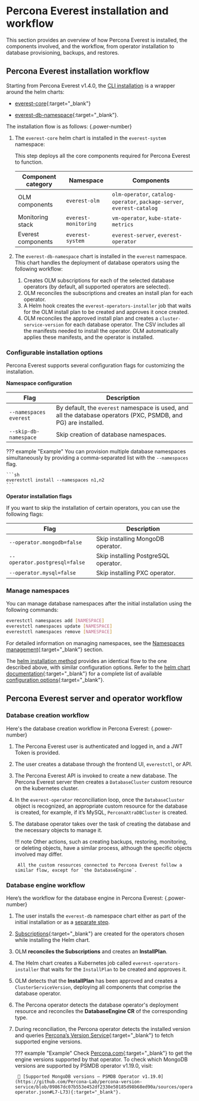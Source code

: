 # Percona Everest installation and workflow

This section provides an overview of how Percona Everest is installed, the components involved, and the workflow, from operator installation to database provisioning, backups, and restores.


## Percona Everest installation workflow

Starting from Percona Everest v1.4.0, the [CLI installation](../install/installEverest.md) is a wrapper around the helm charts:

- [everest-core](https://github.com/percona/percona-helm-charts/tree/main/charts/everest){:target="_blank"} 

- [everest-db-namespace](https://github.com/percona/percona-helm-charts/tree/main/charts/everest/charts/everest-db-namespace){:target="_blank"}. 

The installation flow is as follows:
{.power-number}

1. The `everest-core` helm chart is installed in the `everest-system` namespace:

    This step deploys all the core components required for Percona Everest to function.

    | Component category   | Namespace            | Components                                                  |
    |----------------------|----------------------|-------------------------------------------------------------|
    | OLM components       | `everest-olm`        | `olm-operator`, `catalog-operator`, `package-server`, `everest-catalog` |
    | Monitoring stack     | `everest-monitoring` | `vm-operator`, `kube-state-metrics`                         |
    | Everest components   | `everest-system`     | `everest-server`, `everest-operator`                        |


2. The `everest-db-namespace` chart is installed in the `everest` namespace. This chart handles the deployment of database operators using the following workflow:

    1. Creates OLM subscriptions for each of the selected database operators (by default, all supported operators are selected).
    2. OLM reconciles the subscriptions and creates an install plan for each operator.
    3. A Helm hook creates the `everest-operators-installer` job that waits for the OLM install plan to be created and approves it once created.
    4. OLM reconciles the approved install plan and creates a `cluster-service-version` for each database operator. The CSV includes all the manifests needed to install the operator. OLM automatically applies these manifests, and the operator is installed.


### Configurable installation options 

Percona Everest supports several configuration flags for customizing the installation.

**Namespace configuration**

| **Flag**                  | **Description**                                     |
| --------------------- | ----------------------------------------------- |
| `--namespaces everest`  | By default, the `everest` namespace is used, and all the database operators (PXC, PSMDB, and PG) are installed. |
| `--skip-db-namespace` | Skip creation of database namespaces.           |

??? example "Example"
    You can provision multiple database namespaces simultaneously by providing a comma-separated list with the `--namespaces` flag.

    ```sh
    everestctl install --namespaces n1,n2
    ```


**Operator installation flags**

If you want to skip the installation of certain operators, you can use the following flags:

| **Flag** | **Description**|
| --------------------------------- | ------------------------------------ |
| `--operator.mongodb=false`        | Skip installing MongoDB operator.    |
| `--operator.postgresql=false`     | Skip installing PostgreSQL operator. |
| `--operator.mysql=false`          | Skip installing PXC operator.        |

### Manage namespaces

You can manage database namespaces after the initial installation using the following commands:

```sh
everestctl namespaces add [NAMESPACE]
everestctl namespaces update [NAMESPACE]
everestctl namespaces remove [NAMESPACE]
```

For detailed information on managing namespaces, see the [Namespaces management](https://github.com/percona/percona-helm-charts/tree/main/charts/everest#4-deploy-additional-database-namespaces){:target="_blank"} section.

The [helm installation method](../install/install_everest_helm_charts.md) provides an identical flow to the one described above, with similar configuration options. Refer to the [helm chart documentation](https://github.com/percona/percona-helm-charts/tree/main/charts/everest){:target="_blank"} for a complete list of available [configuration options](https://github.com/percona/percona-helm-charts/tree/main/charts/everest#configuration){:target="_blank"}.

## Percona Everest server and operator workflow

### Database creation workflow

Here's the database creation workflow in Percona Everest:
{.power-number}

1. The Percona Everest user is authenticated and logged in, and a JWT Token is provided.
2. The user creates a database through the frontend UI, `everestctl`, or APl.
3. The Percona Everest API is invoked to create a new database. The Percona Everest server then creates a `DatabaseCluster` custom resource on the kubernetes cluster.
4. In the `everest-operator` reconciliation loop, once the `DatabaseCluster` object is recognized, an appropriate custom resource for the database is created, for example, if it’s MySQL, `PerconaXtraDBCluster` is created.
5. The database operator takes over the task of creating the database and the necessary objects to manage it.


    !!! note
        Other actions, such as creating backups, restoring, monitoring, or deleting objects, have a similar process, although the specific objects involved may differ.

        All the custom resources connected to Percona Everest follow a similar flow, except for `the DatabaseEngine`.

### Database engine workflow

Here’s the workflow for the database engine in Percona Everest:
{.power-number}

1. The user installs the `everest-db` namespace chart either as part of the initial installation or as a [separate step](https://github.com/percona/percona-helm-charts/tree/main/charts/everest#4-deploy-additional-database-namespaces).
2. [Subscriptions](https://github.com/percona/percona-helm-charts/tree/main/charts/everest/charts/everest-db-namespace/templates){:target="_blank"} are created for the operators chosen while installing the Helm chart.
3. OLM **reconciles the Subscriptions** and creates an **InstallPlan**.
4. The Helm chart creates a Kubernetes job called `everest-operators-installer` that waits for the `InstallPlan` to be created and approves it.
5. OLM detects that the **InstallPlan** has been approved and creates a `ClusterServiceVersion`, deploying all components that comprise  the database operator.
6. The Percona operator detects the database operator's deployment resource and reconciles the **DatabaseEngine CR** of the corresponding type. 

7. During reconciliation, the Percona operator detects the installed version and queries [Percona’s Version Service](https://github.com/Percona-Lab/percona-version-service){:target="_blank"} to fetch supported engine versions.
 
    ??? example "Example"
        Check [Percona.com](https://docs.percona.com/){:target="_blank"} to get the engine versions supported by that operator. 
        To check which MongoDB versions are supported by PSMDB operator v1.19.0, visit:
        
        🔗 [Supported MongoDB versions – PSMDB Operator v1.19.0](https://github.com/Percona-Lab/percona-version-service/blob/09867dc07b553e452df2330e50185d98b68ed90a/sources/operator.1.19.0.psmdb-operator.json#L7-L73){:target="_blank"}.
